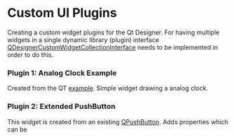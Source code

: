 # Custom UI Plugins

Creating a custom widget plugins for the Qt Designer.
For having multiple widgets in a single dynamic library (plugin) interface 
[QDesignerCustomWidgetCollectionInterface](https://doc.qt.io/qt-5/qdesignercustomwidgetcollectioninterface.html)
needs to be implemented in order to do this.

### Plugin 1: Analog Clock Example

Created from the QT [example](https://doc.qt.io/qt-5/qtdesigner-customwidgetplugin-example.html).
Simple widget drawing a analog clock.

### Plugin 2: Extended PushButton

This widget is created from an existing [QPushButton](https://doc.qt.io/qt-5/qpushbutton.html).
Adds properties which can be 





